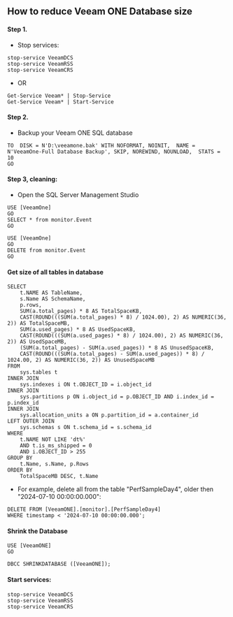 ## How to reduce Veeam ONE Database size

#### Step 1.
* Stop services:
```
stop-service VeeamDCS
stop-service VeeamRSS
stop-service VeeamCRS
```
* OR
```
Get-Service Veeam* | Stop-Service
Get-Service Veeam* | Start-Service
```
#### Step 2.
* Backup your Veeam ONE SQL database
 ```
TO  DISK = N'D:\veeamone.bak' WITH NOFORMAT, NOINIT,  NAME = N'VeeamOne-Full Database Backup', SKIP, NOREWIND, NOUNLOAD,  STATS = 10 
GO
```
#### Step 3, cleaning:
* Open the SQL Server Management Studio

```
USE [VeeamOne]
GO
SELECT * from monitor.Event
GO
```
```
USE [VeeamOne]
GO
DELETE from monitor.Event
GO
```
#### Get size of all tables in database
```
SELECT 
    t.NAME AS TableName,
    s.Name AS SchemaName,
    p.rows,
    SUM(a.total_pages) * 8 AS TotalSpaceKB, 
    CAST(ROUND(((SUM(a.total_pages) * 8) / 1024.00), 2) AS NUMERIC(36, 2)) AS TotalSpaceMB,
    SUM(a.used_pages) * 8 AS UsedSpaceKB, 
    CAST(ROUND(((SUM(a.used_pages) * 8) / 1024.00), 2) AS NUMERIC(36, 2)) AS UsedSpaceMB, 
    (SUM(a.total_pages) - SUM(a.used_pages)) * 8 AS UnusedSpaceKB,
    CAST(ROUND(((SUM(a.total_pages) - SUM(a.used_pages)) * 8) / 1024.00, 2) AS NUMERIC(36, 2)) AS UnusedSpaceMB
FROM 
    sys.tables t
INNER JOIN      
    sys.indexes i ON t.OBJECT_ID = i.object_id
INNER JOIN 
    sys.partitions p ON i.object_id = p.OBJECT_ID AND i.index_id = p.index_id
INNER JOIN 
    sys.allocation_units a ON p.partition_id = a.container_id
LEFT OUTER JOIN 
    sys.schemas s ON t.schema_id = s.schema_id
WHERE 
    t.NAME NOT LIKE 'dt%' 
    AND t.is_ms_shipped = 0
    AND i.OBJECT_ID > 255 
GROUP BY 
    t.Name, s.Name, p.Rows
ORDER BY 
    TotalSpaceMB DESC, t.Name

```
* For example, delete all from the table "PerfSampleDay4", older then "2024-07-10 00:00:00.000":
```
DELETE FROM [VeeamONE].[monitor].[PerfSampleDay4]
WHERE timestamp < '2024-07-10 00:00:00.000';
```
#### Shrink the Database
```
USE [VeeamONE]
GO

DBCC SHRINKDATABASE ([VeeamONE]);
```
#### Start services:
```
stop-service VeeamDCS
stop-service VeeamRSS
stop-service VeeamCRS
```
```

```
